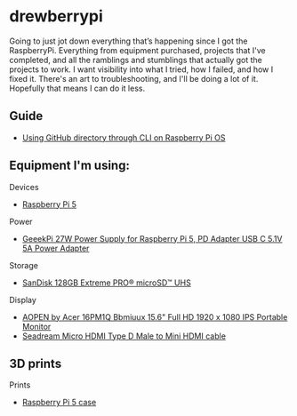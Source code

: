 # drewberrypi

Going to just jot down everything that’s happening since I got the RaspberryPi. Everything from equipment purchased, projects that I've completed, and all the ramblings and stumblings that actually got the projects to work.
I want visibility into what I tried, how I failed, and how I fixed it. There's an art to troubleshooting, and I'll be doing a lot of it. Hopefully that means I can do it less.


## Guide

- [Using GitHub directory through CLI on Raspberry Pi OS](https://github.com/Dr3wPdraw3rs/drewberrypi/blob/main/Setup/git.md)

## Equipment I'm using:

Devices
- [Raspberry Pi 5](https://www.raspberrypi.com/products/raspberry-pi-5/)

Power
- [GeeekPi 27W Power Supply for Raspberry Pi 5, PD Adapter USB C 5.1V 5A Power Adapter](https://www.amazon.com/dp/B0CQ2DL2RW)

Storage
- [SanDisk 128GB Extreme PRO® microSD™ UHS](https://www.amazon.com/SanDisk-Extreme-microSDTM-Adapter-SDSQXCD-128G-GN6MA/dp/B09X7DNF6G/)

Display
- [AOPEN by Acer 16PM1Q Bbmiuux 15.6" Full HD 1920 x 1080 IPS Portable Monitor](https://www.amazon.com/AOPEN-Business-Portable-External-Speakers/dp/B0CJQ841VW)
- [Seadream Micro HDMI Type D Male to Mini HDMI cable](https://www.amazon.com/dp/B08BFRT54V?ref=ppx_yo2ov_dt_b_fed_asin_title&th=1)


## 3D prints

Prints
- [Raspberry Pi 5 case](https://www.printables.com/model/742926-raspberry-pi-5-case)

